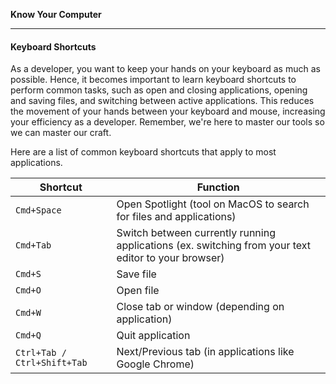 **Know Your Computer**

---

#### Keyboard Shortcuts

As a developer, you want to keep your hands on your keyboard as much as
possible. Hence, it becomes important to learn keyboard shortcuts to perform
common tasks, such as open and closing applications, opening and saving files,
and switching between active applications. This reduces the movement of your
hands between your keyboard and mouse, increasing your efficiency as a
developer. Remember, we're here to master our tools so we can master our craft.

Here are a list of common keyboard shortcuts that apply to most applications.

| Shortcut     | Function |
| ---          | ---      |
| `Cmd+Space`  | Open Spotlight (tool on MacOS to search for files and applications) |
| `Cmd+Tab`    | Switch between currently running applications (ex. switching from your text editor to your browser) |
| `Cmd+S`      | Save file |
| `Cmd+O`      | Open file |
| `Cmd+W`      | Close tab or window (depending on application) |
| `Cmd+Q`      | Quit application |
| `Ctrl+Tab / Ctrl+Shift+Tab`   | Next/Previous tab (in applications like Google Chrome) |
